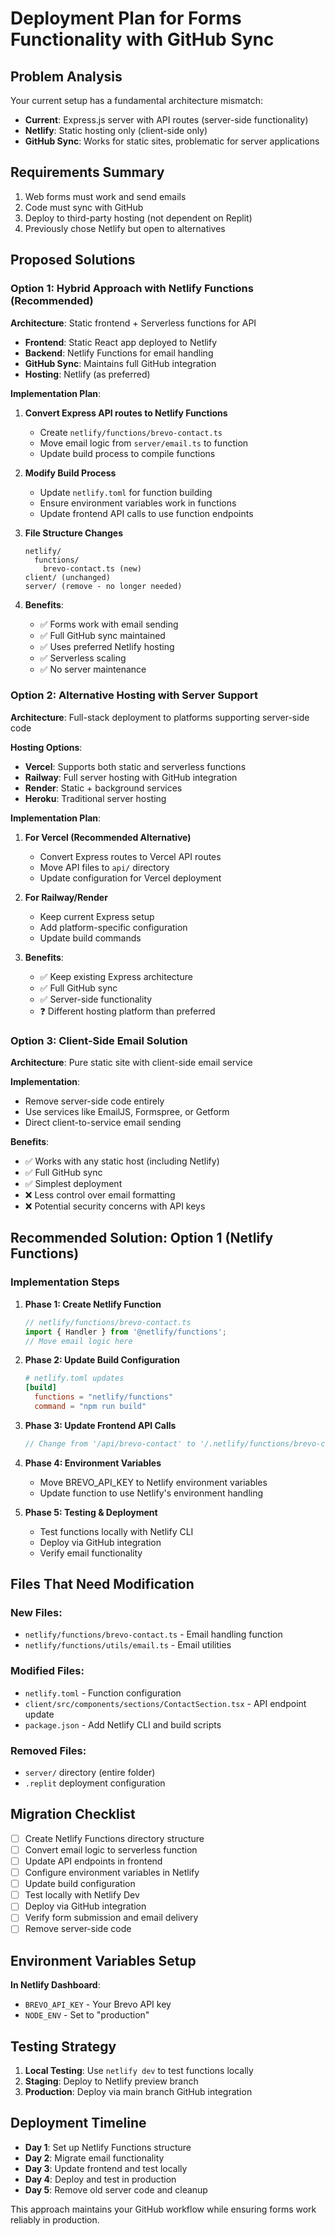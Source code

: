 
# Deployment Plan for Forms Functionality with GitHub Sync

## Problem Analysis

Your current setup has a fundamental architecture mismatch:
- **Current**: Express.js server with API routes (server-side functionality)
- **Netlify**: Static hosting only (client-side only)
- **GitHub Sync**: Works for static sites, problematic for server applications

## Requirements Summary

1. Web forms must work and send emails
2. Code must sync with GitHub
3. Deploy to third-party hosting (not dependent on Replit)
4. Previously chose Netlify but open to alternatives

## Proposed Solutions

### Option 1: Hybrid Approach with Netlify Functions (Recommended)

**Architecture**: Static frontend + Serverless functions for API
- **Frontend**: Static React app deployed to Netlify
- **Backend**: Netlify Functions for email handling
- **GitHub Sync**: Maintains full GitHub integration
- **Hosting**: Netlify (as preferred)

**Implementation Plan**:

1. **Convert Express API routes to Netlify Functions**
   - Create `netlify/functions/brevo-contact.ts`
   - Move email logic from `server/email.ts` to function
   - Update build process to compile functions

2. **Modify Build Process**
   - Update `netlify.toml` for function building
   - Ensure environment variables work in functions
   - Update frontend API calls to use function endpoints

3. **File Structure Changes**
   ```
   netlify/
     functions/
       brevo-contact.ts (new)
   client/ (unchanged)
   server/ (remove - no longer needed)
   ```

4. **Benefits**:
   - ✅ Forms work with email sending
   - ✅ Full GitHub sync maintained
   - ✅ Uses preferred Netlify hosting
   - ✅ Serverless scaling
   - ✅ No server maintenance

### Option 2: Alternative Hosting with Server Support

**Architecture**: Full-stack deployment to platforms supporting server-side code

**Hosting Options**:
- **Vercel**: Supports both static and serverless functions
- **Railway**: Full server hosting with GitHub integration
- **Render**: Static + background services
- **Heroku**: Traditional server hosting

**Implementation Plan**:

1. **For Vercel (Recommended Alternative)**
   - Convert Express routes to Vercel API routes
   - Move API files to `api/` directory
   - Update configuration for Vercel deployment

2. **For Railway/Render**
   - Keep current Express setup
   - Add platform-specific configuration
   - Update build commands

3. **Benefits**:
   - ✅ Keep existing Express architecture
   - ✅ Full GitHub sync
   - ✅ Server-side functionality
   - ❓ Different hosting platform than preferred

### Option 3: Client-Side Email Solution

**Architecture**: Pure static site with client-side email service

**Implementation**:
- Remove server-side code entirely
- Use services like EmailJS, Formspree, or Getform
- Direct client-to-service email sending

**Benefits**:
- ✅ Works with any static host (including Netlify)
- ✅ Full GitHub sync
- ✅ Simplest deployment
- ❌ Less control over email formatting
- ❌ Potential security concerns with API keys

## Recommended Solution: Option 1 (Netlify Functions)

### Implementation Steps

1. **Phase 1: Create Netlify Function**
   ```typescript
   // netlify/functions/brevo-contact.ts
   import { Handler } from '@netlify/functions';
   // Move email logic here
   ```

2. **Phase 2: Update Build Configuration**
   ```toml
   # netlify.toml updates
   [build]
     functions = "netlify/functions"
     command = "npm run build"
   ```

3. **Phase 3: Update Frontend API Calls**
   ```typescript
   // Change from '/api/brevo-contact' to '/.netlify/functions/brevo-contact'
   ```

4. **Phase 4: Environment Variables**
   - Move BREVO_API_KEY to Netlify environment variables
   - Update function to use Netlify's environment handling

5. **Phase 5: Testing & Deployment**
   - Test functions locally with Netlify CLI
   - Deploy via GitHub integration
   - Verify email functionality

## Files That Need Modification

### New Files:
- `netlify/functions/brevo-contact.ts` - Email handling function
- `netlify/functions/utils/email.ts` - Email utilities

### Modified Files:
- `netlify.toml` - Function configuration
- `client/src/components/sections/ContactSection.tsx` - API endpoint update
- `package.json` - Add Netlify CLI and build scripts

### Removed Files:
- `server/` directory (entire folder)
- `.replit` deployment configuration

## Migration Checklist

- [ ] Create Netlify Functions directory structure
- [ ] Convert email logic to serverless function
- [ ] Update API endpoints in frontend
- [ ] Configure environment variables in Netlify
- [ ] Update build configuration
- [ ] Test locally with Netlify Dev
- [ ] Deploy via GitHub integration
- [ ] Verify form submission and email delivery
- [ ] Remove server-side code

## Environment Variables Setup

**In Netlify Dashboard**:
- `BREVO_API_KEY` - Your Brevo API key
- `NODE_ENV` - Set to "production"

## Testing Strategy

1. **Local Testing**: Use `netlify dev` to test functions locally
2. **Staging**: Deploy to Netlify preview branch
3. **Production**: Deploy via main branch GitHub integration

## Deployment Timeline

- **Day 1**: Set up Netlify Functions structure
- **Day 2**: Migrate email functionality
- **Day 3**: Update frontend and test locally
- **Day 4**: Deploy and test in production
- **Day 5**: Remove old server code and cleanup

This approach maintains your GitHub workflow while ensuring forms work reliably in production.
